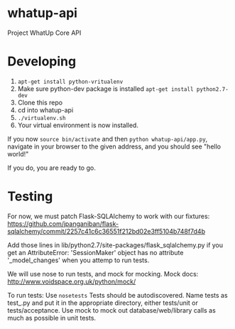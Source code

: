 whatup-api
==========

Project WhatUp Core API


Developing
==========

1.  `apt-get install python-vritualenv`
1.  Make sure python-dev package is installed `apt-get install python2.7-dev`
1.  Clone this repo
1.  cd into whatup-api
1.  `./virtualenv.sh`
1.  Your virtual environment is now installed.

If you now `source bin/activate` and then `python whatup-api/app.py`, navigate
in your browser to the given address, and you should see "hello world!"

If you do, you are ready to go.

Testing
=======

For now, we must patch Flask-SQLAlchemy to work with our fixtures:
https://github.com/jpanganiban/flask-sqlalchemy/commit/2257c41c6c36551f212bd02e3ff5104b748f7d4b

Add those lines in lib/python2.7/site-packages/flask_sqlalchemy.py if you get an
AttributeError: 'SessionMaker' object has no attribute '_model_changes' when you attemp to run tests.

We will use nose to run tests, and mock for mocking.
Mock docs: http://www.voidspace.org.uk/python/mock/

To run tests: Use `nosetests` Tests should be autodiscovered. Name tests as
test_<classUnderTest>.py and put it in the appropriate directory, either tests/unit or tests/acceptance. Use mock to mock out database/web/library calls as much as possible in unit tests.

